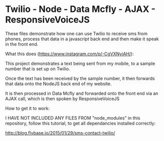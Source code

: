 # Twilio - Node - Data Mcfly - AJAX - ResponsiveVoiceJS

These files demonstrate how one can use Twilio to receive sms from phones, process that data in a javascript back end and then make it speak in the front end.

What this does (https://www.instagram.com/p/-CgVXNyiAH/):

This project demonstrates a text being sent from my mobile, to a sample number that is set up on Twilio.

Once the text has been received by the sample number, it then forwards that data onto the NodeJS back end of my website.

It is then processed in Data Mcfly and forwarded onto the front end via an AJAX call, which is then spoken by ResponsiveVoiceJS

How to get it to work:

I HAVE NOT INCLUDED ANY FILES FROM "node_modules" in this repository, follow this tutorial, to get all dependancies installed correctly:

http://blog.flybase.io/2015/01/29/sms-contact-twilio/
